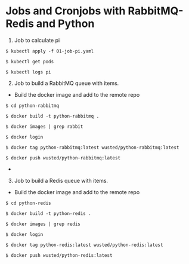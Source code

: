 # Jobs and Cronjobs with RabbitMQ-Redis and Python

1. Job to calculate pi

```
$ kubectl apply -f 01-job-pi.yaml

$ kubectl get pods

$ kubectl logs pi
```

2. Job to build a RabbitMQ queue with items.
    
- Build the docker image and add to the remote repo
```
$ cd python-rabbitmq

$ docker build -t python-rabbitmq .

$ docker images | grep rabbit

$ docker login

$ docker tag python-rabbitmq:latest wusted/python-rabbitmq:latest

$ docker push wusted/python-rabbitmq:latest
```

- 


3. Job to build a Redis queue with items.

- Build the docker image and add to the remote repo
```
$ cd python-redis

$ docker build -t python-redis .

$ docker images | grep redis

$ docker login

$ docker tag python-redis:latest wusted/python-redis:latest

$ docker push wusted/python-redis:latest

```